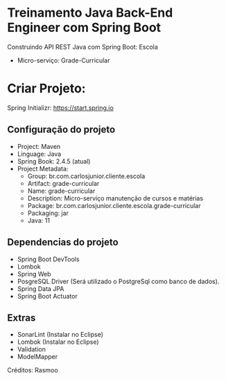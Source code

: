 # Treinamento Java Back-End Engineer com Spring Boot

Construindo API REST Java com Spring Boot: Escola

- Micro-serviço: Grade-Curricular


# Criar Projeto:

Spring Initializr: https://start.spring.io

## Configuração do projeto
- Project: Maven
- Linguage: Java
- Spring Book: 2.4.5 (atual)
- Project Metadata:
	- Group: br.com.carlosjunior.cliente.escola
	- Artifact: grade-curricular
	- Name: grade-curricular
	- Description: Micro-serviço manutenção de cursos e matérias
	- Package: br.com.carlosjunior.cliente.escola.grade-curricular
	- Packaging: jar
	- Java: 11
	
## Dependencias do projeto
- Spring Boot DevTools
- Lombok 
- Spring Web
- PosgreSQL Driver (Será utilizado o PostgreSql como banco de dados).
- Spring Data JPA
- Spring Boot Actuator

## Extras
- SonarLint (Instalar no Eclipse)
- Lombok (Instalar no Eclipse)
- Validation
- ModelMapper


Créditos: Rasmoo